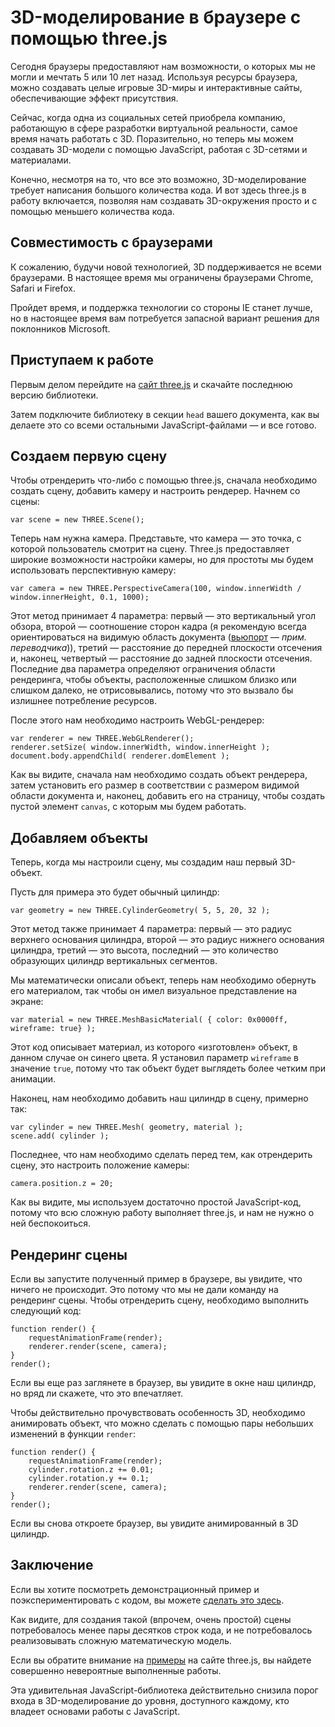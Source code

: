 # 3D-моделирование в браузере с помощью three.js

Сегодня браузеры предоставляют нам возможности, о которых мы не могли и мечтать
5 или 10 лет назад. Используя ресурсы браузера, можно создавать целые игровые 
3D-миры и интерактивные сайты, обеспечивающие эффект присутствия.

Сейчас, когда одна из социальных сетей приобрела компанию, работающую в сфере 
разработки виртуальной реальности, самое время начать работать с 3D. 
Поразительно, но теперь мы можем создавать 3D-модели с помощью JavaScript, 
работая с 3D-сетями и материалами.

Конечно, несмотря на то, что все это возможно, 3D-моделирование требует 
написания большого количества кода. И вот здесь three.js в работу включается, 
позволяя нам создавать 3D-окружения просто и с помощью меньшего количества кода.

## Совместимость с браузерами

К сожалению, будучи новой технологией, 3D поддерживается не всеми браузерами. 
В настоящее время мы ограничены браузерами Chrome, Safari и Firefox.

Пройдет время, и поддержка технологии со стороны IE станет лучше, но в настоящее 
время вам потребуется запасной вариант решения для поклонников Microsoft.

## Приступаем к работе

Первым делом перейдите на [сайт three.js][1] и скачайте последнюю версию 
библиотеки.

Затем подключите библиотеку в секции `head` вашего документа, как вы делаете
это со всеми остальными JavaScript-файлами — и все готово.

## Создаем первую сцену

Чтобы отрендерить что-либо с помощью three.js, сначала необходимо создать сцену, 
добавить камеру и настроить рендерер. Начнем со сцены:

	var scene = new THREE.Scene();

Теперь нам нужна камера. Представьте, что камера — это точка, с которой 
пользователь смотрит на сцену. Three.js предоставляет широкие возможности 
настройки камеры, но для простоты мы будем использовать перспективную камеру:

	var camera = new THREE.PerspectiveCamera(100, window.innerWidth / window.innerHeight, 0.1, 1000);

Этот метод принимает 4 параметра: первый — это вертикальный угол обзора, 
второй — соотношение сторон кадра (я рекомендую всегда ориентироваться на 
видимую область документа ([вьюпорт][4] — *прим. переводчика*)), третий — 
расстояние до передней плоскости отсечения и, наконец, четвертый — расстояние 
до задней плоскости отсечения. Последние два параметра определяют ограничения 
области рендеринга, чтобы объекты, расположенные слишком близко или слишком 
далеко, не отрисовывались, потому что это вызвало бы излишнее потребление 
ресурсов.

После этого нам необходимо настроить WebGL-рендерер:

	var renderer = new THREE.WebGLRenderer(); 
	renderer.setSize( window.innerWidth, window.innerHeight ); 
	document.body.appendChild( renderer.domElement );

Как вы видите, сначала нам необходимо создать объект рендерера, затем установить 
его размер в соответствии с размером видимой области документа и, наконец, 
добавить его на страницу, чтобы создать пустой элемент `canvas`, с которым мы 
будем работать.

## Добавляем объекты

Теперь, когда мы настроили сцену, мы создадим наш первый 3D-объект.

Пусть для примера это будет обычный цилиндр:

	var geometry = new THREE.CylinderGeometry( 5, 5, 20, 32 );

Этот метод также принимает 4 параметра: первый — это радиус верхнего основания 
цилиндра, второй — это радиус нижнего основания цилиндра, третий — это высота, 
последний — это количество образующих цилиндр вертикальных сегментов.

Мы математически описали объект, теперь нам необходимо обернуть его материалом,
так чтобы он имел визуальное представление на экране:

	var material = new THREE.MeshBasicMaterial( { color: 0x0000ff, wireframe: true} );

Этот код описывает материал, из которого «изготовлен» объект, в данном случае
он синего цвета. Я установил параметр `wireframe` в значение `true`, потому что 
так объект будет выглядеть более четким при анимации.

Наконец, нам необходимо добавить наш цилиндр в сцену, примерно так:

	var cylinder = new THREE.Mesh( geometry, material ); 
	scene.add( cylinder );

Последнее, что нам необходимо сделать перед тем, как отрендерить сцену, это 
настроить положение камеры:

	camera.position.z = 20;

Как вы видите, мы используем достаточно простой JavaScript-код, потому что
всю сложную работу выполняет three.js, и нам не нужно о ней беспокоиться.

## Рендеринг сцены

Если вы запустите полученный пример в браузере, вы увидите, что ничего не 
происходит. Это потому что мы не дали команду на рендеринг сцены. Чтобы 
отрендерить сцену, необходимо выполнить следующий код:

	function render() {
		requestAnimationFrame(render);
		renderer.render(scene, camera);
	}
	render();

Если вы еще раз заглянете в браузер, вы увидите в окне наш цилиндр, но вряд ли
скажете, что это впечатляет.

Чтобы действительно прочувствовать особенность 3D, необходимо анимировать объект,
что можно сделать с помощью пары небольших изменений в функции `render`:

	function render() {
		requestAnimationFrame(render);
		cylinder.rotation.z += 0.01;
		cylinder.rotation.y += 0.1;
		renderer.render(scene, camera);
	}
	render();

Если вы снова откроете браузер, вы увидите анимированный в 3D цилиндр.

## Заключение

Если вы хотите посмотреть демонстрационный пример и поэкспериментировать с 
кодом, вы можете [сделать это здесь][2].

Как видите, для создания такой (впрочем, очень простой) сцены потребовалось 
менее пары десятков строк кода, и не потребовалось реализовывать сложную
математическую модель.

Если вы обратите внимание на [примеры][3] на сайте three.js, вы найдете
совершенно невероятные выполненные работы.

Эта удивительная JavaScript-библиотека действительно снизила порог входа в 
3D-моделирование до уровня, доступного каждому, кто владеет основами работы 
с JavaScript.

[1]: http://threejs.org/
[2]: http://codepen.io/SaraVieira/pen/Ctnov
[3]: http://threejs.org/examples/
[4]: https://github.com/web-standards-ru/dictionary/blob/master/Dictionary.md#v
